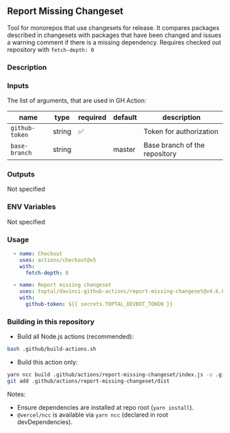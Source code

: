 ## Report Missing Changeset

Tool for monorepos that use changesets for release.
It compares packages described in changesets with packages that have been changed and
issues a warning comment if there is a missing dependency.
Requires checked out repository with `fetch-depth: 0`

### Description

### Inputs

The list of arguments, that are used in GH Action:

| name           | type   | required | default | description                   |
| -------------- | ------ | -------- | ------- | ----------------------------- |
| `github-token` | string | ✅        |         | Token for authorization       |
| `base-branch`  | string |          | master  | Base branch of the repository |

### Outputs

Not specified

### ENV Variables

Not specified

### Usage

```yaml
  - name: Checkout
    uses: actions/checkout@v5
    with:
      fetch-depth: 0

  - name: Report missing changeset
    uses: toptal/davinci-github-actions/report-missing-changeset@v4.6.0
    with:
      github-token: ${{ secrets.TOPTAL_DEVBOT_TOKEN }}
```

### Building in this repository

- Build all Node.js actions (recommended):

```bash
bash .github/build-actions.sh
```

- Build this action only:

```bash
yarn ncc build .github/actions/report-missing-changeset/index.js -o .github/actions/report-missing-changeset/dist
git add .github/actions/report-missing-changeset/dist
```

Notes:
- Ensure dependencies are installed at repo root (`yarn install`).
- `@vercel/ncc` is available via `yarn ncc` (declared in root devDependencies).
